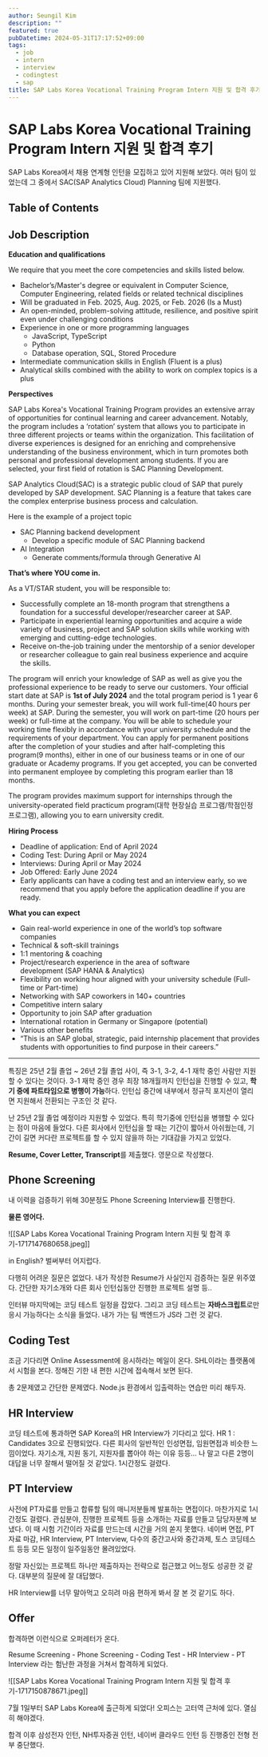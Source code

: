 ```yaml
---
author: Seungil Kim
description: ""
featured: true
pubDatetime: 2024-05-31T17:17:52+09:00
tags:
  - job
  - intern
  - interview
  - codingtest
  - sap
title: SAP Labs Korea Vocational Training Program Intern 지원 및 합격 후기
---
```

# SAP Labs Korea Vocational Training Program Intern 지원 및 합격 후기

SAP Labs Korea에서 채용 연계형 인턴을 모집하고 있어 지원해 보았다. 여러 팀이 있었는데 그 중에서 SAC(SAP Analytics Cloud) Planning 팀에 지원했다. 

## Table of Contents

## Job Description

**Education and qualifications**

We require that you meet the core competencies and skills listed below.

- Bachelor’s/Master's degree or equivalent in Computer Science, Computer Engineering, related fields or related technical disciplines
- Will be graduated in Feb. 2025, Aug. 2025, or Feb. 2026 (Is a Must)
- An open-minded, problem-solving attitude, resilience, and positive spirit even under challenging conditions
- Experience in one or more programming languages
    - JavaScript, TypeScript
    - Python
    - Database operation, SQL, Stored Procedure
- Intermediate communication skills in English (Fluent is a plus)
- Analytical skills combined with the ability to work on complex topics is a plus

**Perspectives**

SAP Labs Korea's Vocational Training Program provides an extensive array of opportunities for continual learning and career advancement. Notably, the program includes a ‘rotation’ system that allows you to participate in three different projects or teams within the organization. This facilitation of diverse experiences is designed for an enriching and comprehensive understanding of the business environment, which in turn promotes both personal and professional development among students. If you are selected, your first field of rotation is SAC Planning Development.

SAP Analytics Cloud(SAC) is a strategic public cloud of SAP that purely developed by SAP development. SAC Planning is a feature that takes care the complex enterprise business process and calculation.

Here is the example of a project topic

- SAC Planning backend development
    - Develop a specific module of SAC Planning backend
- AI Integration
    - Generate comments/formula through Generative AI

**That’s where YOU come in.**

As a VT/STAR student, you will be responsible to:

- Successfully complete an 18-month program that strengthens a foundation for a successful developer/researcher career at SAP.
- Participate in experiential learning opportunities and acquire a wide variety of business, project and SAP solution skills while working with emerging and cutting-edge technologies.
- Receive on-the-job training under the mentorship of a senior developer or researcher colleague to gain real business experience and acquire the skills.

The program will enrich your knowledge of SAP as well as give you the professional experience to be ready to serve our customers. Your official start date at SAP is **1st of July 2024** and the total program period is 1 year 6 months. During your semester break, you will work full-time(40 hours per week) at SAP. During the semester, you will work on part-time (20 hours per week) or full-time at the company. You will be able to schedule your working time flexibly in accordance with your university schedule and the requirements of your department. You can apply for permanent positions after the completion of your studies and after half-completing this program(9 months), either in one of our business teams or in one of our graduate or Academy programs. If you get accepted, you can be converted into permanent employee by completing this program earlier than 18 months.

The program provides maximum support for internships through the university-operated field practicum program(대학 현장실습 프로그램/학점인정 프로그램), allowing you to earn university credit.

**Hiring Process**

- Deadline of application: End of April 2024
- Coding Test: During April or May 2024
- Interviews: During April or May 2024
- Job Offered: Early June 2024
- Early applicants can have a coding test and an interview early, so we recommend that you apply before the application deadline if you are ready.

**What you can expect**

- Gain real-world experience in one of the world’s top software companies
- Technical & soft-skill trainings
- 1:1 mentoring & coaching
- Project/research experience in the area of software development (SAP HANA & Analytics)
- Flexibility on working hour aligned with your university schedule (Full-time or Part-time)
- Networking with SAP coworkers in 140+ countries
- Competitive intern salary
- Opportunity to join SAP after graduation
- International rotation in Germany or Singapore (potential)
- Various other benefits
- “This is an SAP global, strategic, paid internship placement that provides students with opportunities to find purpose in their careers.”

---

특징은 25년 2월 졸업 ~ 26년 2월 졸업 사이, 즉 3-1, 3-2, 4-1 재학 중인 사람만 지원할 수 있다는 것이다. 3-1 재학 중인 경우 최장 18개월까지 인턴십을 진행할 수 있고, **학기 중에 파트타임으로 병행이 가능**하다. 인턴십 중간에 내부에서 정규직 포지션이 열리면 지원해서 전환되는 구조인 것 같다.

난 25년 2월 졸업 예정이라 지원할 수 있었다. 특히 학기중에 인턴십을 병행할 수 있다는 점이 마음에 들었다. 다른 회사에서 인턴십을 할 때는 기간이 짧아서 아쉬웠는데, 기간이 길면 커다란 프로젝트를 할 수 있지 않을까 하는 기대감을 가지고 있었다.

**Resume, Cover Letter, Transcript**를 제출했다. 영문으로 작성했다.

## Phone Screening

내 이력을 검증하기 위해 30분정도 Phone Screening Interview를 진행한다.

**물론 영어다.**

![[SAP Labs Korea Vocational Training Program Intern 지원 및 합격 후기-1717147680658.jpeg]]

in English? 벌써부터 어지럽다.

다행히 어려운 질문은 없었다. 내가 작성한 Resume가 사실인지 검증하는 질문 위주였다. 간단한 자기소개와 다른 회사 인턴십동안 진행한 프로젝트 설명 등..

인터뷰 마지막에는 코딩 테스트 일정을 잡았다. 그리고 코딩 테스트는 **자바스크립트**로만 응시 가능하다는 소식을 들었다. 내가 가는 팀 백엔드가 JS라 그런 것 같다. 

## Coding Test

조금 기다리면 Online Assessment에 응시하라는 메일이 온다. SHL이라는 플랫폼에서 시험을 본다. 정해진 기한 내 편한 시간에 접속해서 보면 된다. 

총 2문제였고 간단한 문제였다. Node.js 환경에서 입출력하는 연습만 미리 해두자.

## HR Interview

코딩 테스트에 통과하면 SAP Korea의 HR Interview가 기다리고 있다. HR 1 : Candidates 3으로 진행되었다. 다른 회사의 일반적인 인성면접, 임원면접과 비슷한 느낌이었다. 자기소개, 지원 동기, 지원자를 뽑아야 하는 이유 등등... 나 말고 다른 2명이 대답을 너무 잘해서 떨어질 것 같았다. 1시간정도 걸렸다.

## PT Interview

사전에 PT자료를 만들고 합류할 팀의 매니저분들께 발표하는 면접이다. 마찬가지로 1시간정도 걸렸다. 관심분야, 진행한 프로젝트 등을 소개하는 자료를 만들고 담당자분께 보냈다. 이 때 시험 기간이라 자료를 만드는데 시간을 거의 쏟지 못했다. 네이버 면접, PT자료 마감, HR Interview, PT Interview, 다수의 중간고사와 중간과제, 토스 코딩테스트 등등 모든 일정이 일주일동안 몰려있었다.

정말 자신있는 프로젝트 하나만 제출하자는 전략으로 접근했고 어느정도 성공한 것 같다. 대부분의 질문에 잘 대답했다.

HR Interview를 너무 말아먹고 오히려 마음 편하게 봐서 잘 본 것 같기도 하다.

## Offer

합격하면 이런식으로 오퍼레터가 온다. 

Resume Screening - Phone Screening - Coding Test - HR Interview - PT Interview 라는 험난한 과정을 거쳐서 합격하게 되었다. 


![[SAP Labs Korea Vocational Training Program Intern 지원 및 합격 후기-1717150878671.jpeg]]

7월 1일부터 SAP Labs Korea에 출근하게 되었다! 오피스는 고터역 근처에 있다. 열심히 해야겠다. 

합격 이후 삼성전자 인턴, NH투자증권 인턴, 네이버 클라우드 인턴 등 진행중인 전형 전부 중단했다.

